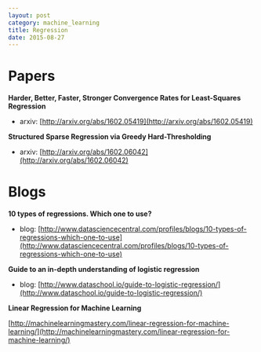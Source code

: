 ```yaml
---
layout: post
category: machine_learning
title: Regression
date: 2015-08-27
---
```


# Papers

**Harder, Better, Faster, Stronger Convergence Rates for Least-Squares Regression**

- arxiv: [http://arxiv.org/abs/1602.05419](http://arxiv.org/abs/1602.05419)

**Structured Sparse Regression via Greedy Hard-Thresholding**

- arxiv: [http://arxiv.org/abs/1602.06042](http://arxiv.org/abs/1602.06042)

# Blogs

**10 types of regressions. Which one to use?**

- blog: [http://www.datasciencecentral.com/profiles/blogs/10-types-of-regressions-which-one-to-use](http://www.datasciencecentral.com/profiles/blogs/10-types-of-regressions-which-one-to-use)

**Guide to an in-depth understanding of logistic regression**

- blog: [http://www.dataschool.io/guide-to-logistic-regression/](http://www.dataschool.io/guide-to-logistic-regression/)

**Linear Regression for Machine Learning**

[http://machinelearningmastery.com/linear-regression-for-machine-learning/](http://machinelearningmastery.com/linear-regression-for-machine-learning/)